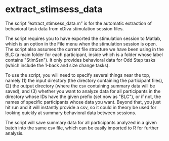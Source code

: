# extract_stimsess_data

The script “extract_stimsess_data.m” is for the automatic extraction of behavioral task data from xDiva stimulation session files.

The script requires you to have exported the stimulation session to Matlab, which is an option in the File menu when the stimulation
session is open. The script also assumes the current file structure we have been using in the BLC (a main folder for each participant,
inside which is a folder whose label contains "StimSsn"). It only provides behavioral data for Odd Step tasks (which include the 1-back
and size change tasks).

To use the script, you will need to specify several things near the top, namely (1) the input directory (the directory containing the
participant files), (2) the output directory (where the csv containing summary data will be saved), and (3) whether you want to analyze
data for all participants in the directory whose IDs have the given prefix (set now as "BLC"), or if not, the names of specific
participants whose data you want. Beyond that, you just hit run and it will instantly provide a csv, so it could in theory be used for
looking quickly at summary behavioral data between sessions. 

The script will save summary data for all participants analyzed in a given batch into the same csv file, which can be easily imported
to R for further analysis. 
